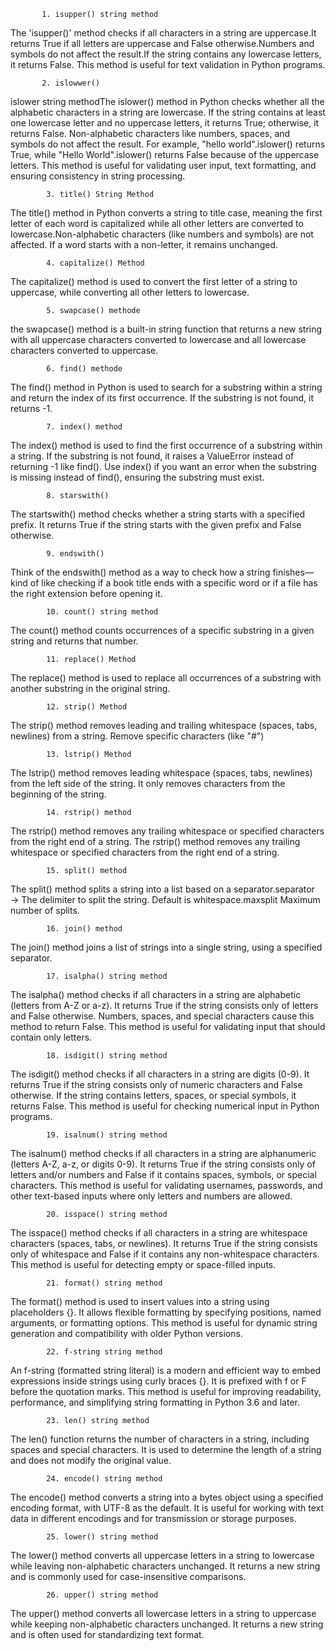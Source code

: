 
           1. isupper() string method

The 'isupper()' method checks if all characters in a string are uppercase.It returns True if all letters are uppercase and False otherwise.Numbers and symbols do not affect the result.If the string contains any lowercase letters, it returns False. This method is useful for text validation in Python programs.


           2. islowwer()
islower string methodThe islower() method in Python checks whether all the alphabetic characters in a string are lowercase. If the string contains at least one lowercase letter and no uppercase letters, it returns True; otherwise, it returns False. Non-alphabetic characters like numbers, spaces, and symbols do not affect the result. For example, "hello world".islower() returns True, while "Hello World".islower() returns False because of the uppercase letters. This method is useful for validating user input, text formatting, and ensuring consistency in string processing.
          

            3. title() String Method
The title() method in Python converts a string to title case, meaning the first letter of each word is capitalized while all other letters are converted to lowercase.Non-alphabetic characters (like numbers and symbols) are not affected. If a word starts with a non-letter, it remains unchanged.


            4. capitalize() Method
The capitalize() method is used to convert the first letter of a string to uppercase, while converting all other letters to lowercase.


            5. swapcase() methode
the swapcase() method is a built-in string function that returns a new string with all uppercase characters converted to lowercase and all lowercase characters converted to uppercase.


            6. find() methode
The find() method in Python is used to search for a substring within a string and return the index of its first occurrence. If the substring is not found, it returns -1.

            
            7. index() method
The index() method is used to find the first occurrence of a substring within a string. If the substring is not found, it raises a ValueError instead of returning -1 like find(). Use index() if you want an error when the substring is missing instead of find(), ensuring the substring must exist.

            8. starswith()
The startswith() method checks whether a string starts with a specified prefix. It returns True if the string starts with the given prefix and False otherwise.


            9. endswith()
Think of the endswith() method as a way to check how a string finishes—kind of like checking if a book title ends with a specific word or if a file has the right extension before opening it.


            10. count() string method 
The count() method counts occurrences of a specific substring in a given string and returns that number.


            11. replace() Method
The replace() method is used to replace all occurrences of a substring with another substring in the original string.


            12. strip() Method
The strip() method removes leading and trailing whitespace (spaces, tabs, newlines) from a string. Remove specific characters (like "#")


            13. lstrip() Method
The lstrip() method removes leading whitespace (spaces, tabs, newlines) from the left side of the string. It only removes characters from the beginning of the string.


            14. rstrip() method
The rstrip() method removes any trailing whitespace or specified characters from the right end of a string. The rstrip() method removes any trailing whitespace or specified characters from the right end of a string.


            15. split() method
The split() method splits a string into a list based on a separator.separator  → The delimiter to split the string. Default is whitespace.maxsplit Maximum number of splits.


            16. join() method
The join() method joins a list of strings into a single string, using a specified separator.


            17. isalpha() string method
The isalpha() method checks if all characters in a string are alphabetic (letters from A-Z or a-z). It returns True if the string consists only of letters and False otherwise. Numbers, spaces, and special characters cause this method to return False. This method is useful for validating input that should contain only letters.


            18. isdigit() string method
The isdigit() method checks if all characters in a string are digits (0-9). It returns True if the string consists only of numeric characters and False otherwise. If the string contains letters, spaces, or special symbols, it returns False. This method is useful for checking numerical input in Python programs.


            19. isalnum() string method
The isalnum() method checks if all characters in a string are alphanumeric (letters A-Z, a-z, or digits 0-9). It returns True if the string consists only of letters and/or numbers and False if it contains spaces, symbols, or special characters. This method is useful for validating usernames, passwords, and other text-based inputs where only letters and numbers are allowed.


            20. isspace() string method
The isspace() method checks if all characters in a string are whitespace characters (spaces, tabs, or newlines). It returns True if the string consists only of whitespace and False if it contains any non-whitespace characters. This method is useful for detecting empty or space-filled inputs.

            
            21. format() string method
The format() method is used to insert values into a string using placeholders {}. It allows flexible formatting by specifying positions, named arguments, or formatting options. This method is useful for dynamic string generation and compatibility with older Python versions.

            
            22. f-string string method
An f-string (formatted string literal) is a modern and efficient way to embed expressions inside strings using curly braces {}. It is prefixed with f or F before the quotation marks. This method is useful for improving readability, performance, and simplifying string formatting in Python 3.6 and later.


            23. len() string method
The len() function returns the number of characters in a string, including spaces and special characters. It is used to determine the length of a string and does not modify the original value.

            24. encode() string method
The encode() method converts a string into a bytes object using a specified encoding format, with UTF-8 as the default. It is useful for working with text data in different encodings and for transmission or storage purposes.

            25. lower() string method
The lower() method converts all uppercase letters in a string to lowercase while leaving non-alphabetic characters unchanged. It returns a new string and is commonly used for case-insensitive comparisons.

            26. upper() string method
The upper() method converts all lowercase letters in a string to uppercase while keeping non-alphabetic characters unchanged. It returns a new string and is often used for standardizing text format.